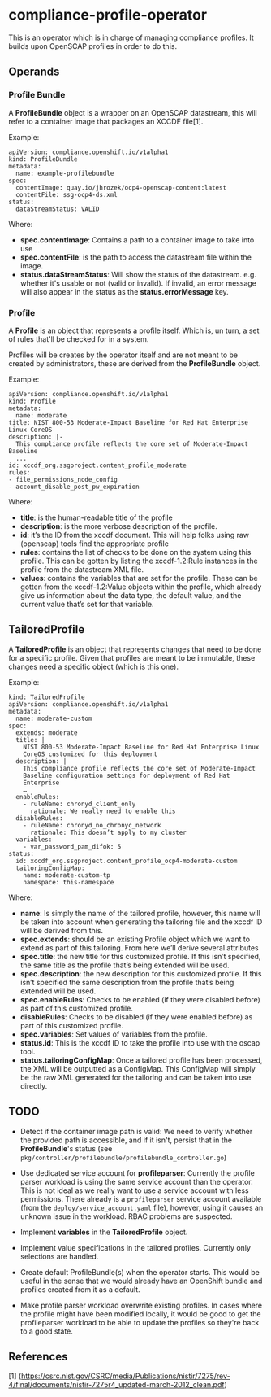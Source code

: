 compliance-profile-operator
===========================

This is an operator which is in charge of managing compliance profiles. It
builds upon OpenSCAP profiles in order to do this.

Operands
--------

### Profile Bundle

A **ProfileBundle** object is a wrapper on an OpenSCAP datastream, this will
refer to a container image that packages an XCCDF file[1].


Example:

```
apiVersion: compliance.openshift.io/v1alpha1
kind: ProfileBundle
metadata:
  name: example-profilebundle
spec:
  contentImage: quay.io/jhrozek/ocp4-openscap-content:latest
  contentFile: ssg-ocp4-ds.xml
status:
  dataStreamStatus: VALID
```

Where:

* **spec.contentImage**: Contains a path to a container image to take into use
* **spec.contentFile**: is the path to access the datastream file within the
  image.
* **status.dataStreamStatus**: Will show the status of the datastream. e.g.
  whether it's usable or not (valid or invalid). If invalid, an error message
  will also appear in the status as the **status.errorMessage** key.

### Profile

A **Profile** is an object that represents a profile itself. Which is, un turn,
a set of rules that'll be checked for in a system.

Profiles will be creates by the operator itself and are not meant to be created
by administrators, these are derived from the **ProfileBundle** object.

Example:

```
apiVersion: compliance.openshift.io/v1alpha1
kind: Profile
metadata:
  name: moderate
title: NIST 800-53 Moderate-Impact Baseline for Red Hat Enterprise Linux CoreOS
description: |-
  This compliance profile reflects the core set of Moderate-Impact Baseline
  ...
id: xccdf_org.ssgproject.content_profile_moderate
rules:
- file_permissions_node_config
- account_disable_post_pw_expiration
```
Where:

* **title**: is the human-readable title of the profile
* **description**: is the more verbose description of the profile.
* **id**: it’s the ID from the xccdf document. This will help folks using raw
  (openscap) tools find the appropriate profile
* **rules**: contains the list of checks to be done on the system using this
  profile. This can be gotten by listing the xccdf-1.2:Rule instances in the
  profile from the datastream XML file.
* **values**: contains the variables that are set for the profile. These can
  be gotten from the xccdf-1.2:Value objects within the profile, which already
  give us information about the data type, the default value, and the current
  value that’s set for that variable.

## TailoredProfile

A **TailoredProfile** is an object that represents changes that need to be done
for a specific profile. Given that profiles are meant to be immutable, these
changes need a specific object (which is this one).

Example:

```
kind: TailoredProfile
apiVersion: compliance.openshift.io/v1alpha1
metadata:
  name: moderate-custom
spec:
  extends: moderate
  title: | 
    NIST 800-53 Moderate-Impact Baseline for Red Hat Enterprise Linux
    CoreOS customized for this deployment
  description: |
    This compliance profile reflects the core set of Moderate-Impact
    Baseline configuration settings for deployment of Red Hat
    Enterprise
    …
  enableRules:
    - ruleName: chronyd_client_only
      rationale: We really need to enable this
  disableRules:
    - ruleName: chronyd_no_chronyc_network
      rationale: This doesn’t apply to my cluster
  variables:
    - var_password_pam_difok: 5
status:
  id: xccdf_org.ssgproject.content_profile_ocp4-moderate-custom
  tailoringConfigMap:
    name: moderate-custom-tp
    namespace: this-namespace
```

Where:

* **name**: Is simply the name of the tailored profile, however, this name will
  be taken into account when generating the tailoring file and the xccdf ID
  will be derived from this.
* **spec.extends**: should be an existing Profile object which we want to
  extend as part of this tailoring. From here we’ll derive several attributes
* **spec.title**: the new title for this customized profile. If this isn’t
  specified, the same title as the profile that’s being extended will be used.
* **spec.description**: the new description for this customized profile. If
  this isn’t specified the same description from the profile that’s being
  extended will be used.
* **spec.enableRules**: Checks to be enabled (if they were disabled before) as
  part of this customized profile.
* **disableRules**: Checks to be disabled (if they were enabled before) as part
  of this customized profile.
* **spec.variables**: Set values of variables from the profile.
* **status.id**: This is the xccdf ID to take the profile into use with the
  oscap tool.
* **status.tailoringConfigMap**: Once a tailored profile has been processed,
  the XML will be outputted as a ConfigMap. This ConfigMap will simply be the
  raw XML generated for the tailoring and can be taken into use directly.

TODO
----

* Detect if the container image path is valid: We need to verify whether the
  provided path is accessible, and if it isn't, persist that in the
  **ProfileBundle**'s status (see
  `pkg/controller/profilebundle/profilebundle_controller.go`)

* Use dedicated service account for **profileparser**: Currently the
  profile parser workload is using the same service account than the
  operator. This is not ideal as we really want to use a service account with
  less permissions. There already is a `profileparser` service account
  available (from the `deploy/service_account.yaml` file), however, using it
  causes an unknown issue in the workload. RBAC problems are suspected.

* Implement **variables** in the **TailoredProfile** object.

* Implement value specifications in the tailored profiles. Currently only
  selections are handled.

* Create default ProfileBundle(s) when the operator starts. This would be
  useful in the sense that we would already have an OpenShift bundle and
  profiles created from it as a default.

* Make profile parser workload overwrite existing profiles. In cases where the
  profile might have been modified locally, it would be good to get the
  profileparser workload to be able to update the profiles so they're back to a
  good state.

References
----------

[1] (https://csrc.nist.gov/CSRC/media/Publications/nistir/7275/rev-4/final/documents/nistir-7275r4_updated-march-2012_clean.pdf)
